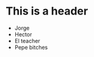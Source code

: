 # This is a header

<ul>
  <li>Jorge</li>
  <li>Hector</li>
  <li>El teacher</li>
  <li>Pepe bitches</li>
<ul>
